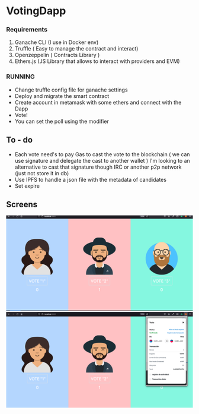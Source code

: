 # VotingDapp
### Requirements

 1. Ganache CLI (I use in Docker env) 
 2. Truffle ( Easy to manage the contract and interact) 
 3. Openzeppelin (  Contracts Library )
 4. Ethers.js (JS Library that allows to interact with providers and EVM)  


### RUNNING
	

 - Change truffle config file for ganache settings
 -  Deploy and migrate the smart contract 
 - Create account in metamask with some ethers and connect with the Dapp 
 - Vote! 
 - You can set the poll using the modifier  

## To - do 

 - Each vote need's to pay Gas to cast the vote to the blockchain   ( we can use signature and delegate the cast to another wallet ) I'm looking to an alternative to cast that signature though IRC or another p2p network  (just not store it in db) 
 - Use IPFS to handle a json file with the metadata of candidates 
 - Set expire  

 

## Screens 
![MainScreen](image1.png)
![VoteCasted](image2.png)
